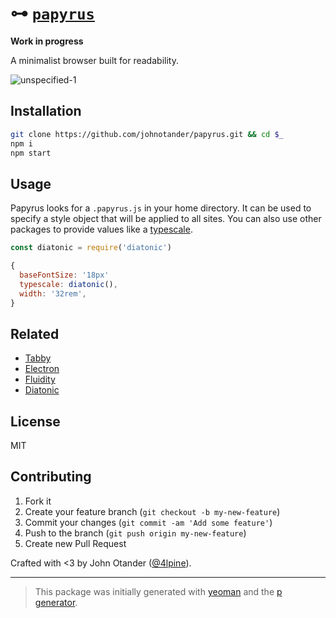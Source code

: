 # ⊶ [`papyrus`](https://www.youtube.com/watch?v=FrEdbKwivCI)

__Work in progress__

A minimalist browser built for readability.

![unspecified-1](https://cloud.githubusercontent.com/assets/1424573/16890276/4f6acc4c-4aaa-11e6-9290-af5de8608576.png)

## Installation

```bash
git clone https://github.com/johnotander/papyrus.git && cd $_
npm i
npm start
```

## Usage

Papyrus looks for a `.papyrus.js` in your home directory.
It can be used to specify a style object that will be applied to all sites.
You can also use other packages to provide values like a [typescale](https://github.com/johnotander/diatonic).

```javascript
const diatonic = require('diatonic')

{
  baseFontSize: '18px'
  typescale: diatonic(),
  width: '32rem',
}
```

## Related

- [Tabby](https://github.com/maxogden/tabby)
- [Electron](https://github.com/electron/electron)
- [Fluidity](https://github.com/mrmrs/fluidity)
- [Diatonic](https://github.com/johnotander/diatonic)

## License

MIT

## Contributing

1. Fork it
2. Create your feature branch (`git checkout -b my-new-feature`)
3. Commit your changes (`git commit -am 'Add some feature'`)
4. Push to the branch (`git push origin my-new-feature`)
5. Create new Pull Request

Crafted with <3 by John Otander ([@4lpine](https://twitter.com/4lpine)).

***

> This package was initially generated with [yeoman](http://yeoman.io) and the [p generator](https://github.com/johnotander/generator-p.git).
